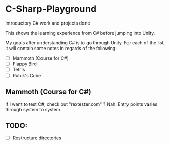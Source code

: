 # C-Sharp-Playground

Introductory C# work and projects done

This shows the learning experience from C# before jumping into Unity.

My goals after understanding C# is to go through Unity. For each of the list, it will contain some notes in regards of the following:

- [ ] Mammoth (Course for C#)
- [ ] Flappy Bird
- [ ] Tetris
- [ ] Rubik's Cube

## Mammoth (Course for C#)

If I want to test C#, check out "rextester.com" ? Nah.
Entry points varies through system to system

## TODO:

- [ ] Restructure directories
